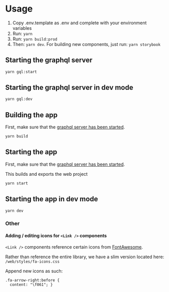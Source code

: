 # Usage

1. Copy .env.template as .env and complete with your environment variables
2. Run: `yarn`
3. Run: `yarn build:prod`
4. Then: `yarn dev`.
   For building new components, just run:
   `yarn storybook`

## Starting the graphql server

```bash
yarn gql:start
```

## Starting the graphql server in dev mode

```bash
yarn gql:dev
```

## Building the app

First, make sure that the [graphql server has been started](#starting-the-graphql-server-in-dev-mode).

```bash
yarn build
```

## Starting the app

First, make sure that the [graphql server has been started](#starting-the-graphql-server).

This builds and exports the web project

```bash
yarn start
```

## Starting the app in dev mode

```bash
yarn dev
```

### Other

#### Adding / editing icons for `<Link />` components

`<Link />` components reference certain icons from [FontAwesome](https://fontawesome.com/).

Rather than reference the entire library, we have a slim version located here:
`/web/styles/fa-icons.css`

Append new icons as such:
```
.fa-arrow-right:before {
  content: "\f061"; }
```
